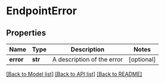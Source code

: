 # EndpointError

## Properties
Name | Type | Description | Notes
------------ | ------------- | ------------- | -------------
**error** | **str** | A description of the error | [optional] 

[[Back to Model list]](../README.md#documentation-for-models) [[Back to API list]](../README.md#documentation-for-api-endpoints) [[Back to README]](../README.md)


